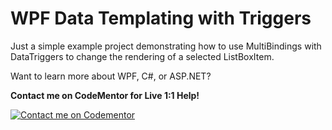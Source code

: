 # WPF Data Templating with Triggers

Just a simple example project demonstrating how to use MultiBindings with DataTriggers to change the rendering of a selected ListBoxItem.

Want to learn more about WPF, C#, or ASP.NET?

**Contact me on CodeMentor for Live 1:1 Help!**

[![Contact me on Codementor](https://cdn.codementor.io/badges/contact_me_github.svg)](https://www.codementor.io/copperstarconsulting?utm_source=github&utm_medium=button&utm_term=copperstarconsulting&utm_campaign=github)
